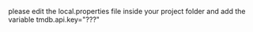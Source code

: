 please edit the local.properties file inside your project folder and add the variable
tmdb.api.key="???"
